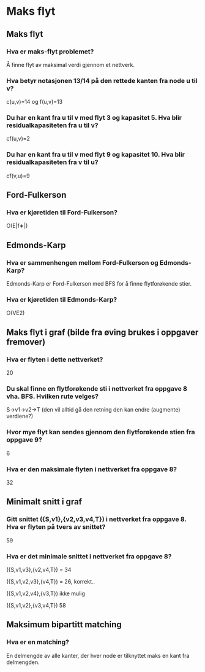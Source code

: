 # Maks flyt

## Maks flyt

### Hva er maks-flyt problemet?

Å finne flyt av maksimal verdi gjennom et nettverk.

### Hva betyr notasjonen 13/14 på den rettede kanten fra node u til v?

c(u,v)=14 og f(u,v)=13

### Du har en kant fra u til v med flyt 3 og kapasitet 5. Hva blir residualkapasiteten fra u til v?

cf(u,v)=2

### Du har en kant fra u til v med flyt 9 og kapasitet 10. Hva blir residualkapasiteten fra v til u?

cf(v,u)=9

## Ford-Fulkerson

### Hva er kjøretiden til Ford-Fulkerson?

O(E|f∗|)

##  Edmonds-Karp

### Hva er sammenhengen mellom Ford-Fulkerson og Edmonds-Karp?

Edmonds-Karp er Ford-Fulkerson med BFS for å finne flytforøkende stier.

### Hva er kjøretiden til Edmonds-Karp?

O(VE2)

## Maks flyt i graf (bilde fra øving brukes i oppgaver fremover)

### Hva er flyten i dette nettverket?

20

### Du skal finne en flytforøkende sti i nettverket fra oppgave 8 vha. BFS. Hvilken rute velges?

S→v1→v2→T (den vil alltid gå den retning den kan endre (augmente) verdiene?)

### Hvor mye flyt kan sendes gjennom den flytforøkende stien fra oppgave 9?

6

### Hva er den maksimale flyten i nettverket fra oppgave 8?

32

## Minimalt snitt i graf

### Gitt snittet ({S,v1},{v2,v3,v4,T}) i nettverket fra oppgave 8. Hva er flyten på tvers av snittet?

59

### Hva er det minimale snittet i nettverket fra oppgave 8?

({S,v1,v3},{v2,v4,T}) = 34


({S,v1,v2,v3},{v4,T}) = 26, korrekt..


({S,v1,v2,v4},{v3,T}) ikke mulig


({S,v1,v2},{v3,v4,T}) 58

## Maksimum bipartitt matching

### Hva er en matching?

En delmengde av alle kanter, der hver node er tilknyttet maks en kant fra delmengden.

